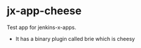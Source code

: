 # jx-app-cheese

Test app for jenkins-x-apps. 

* It has a binary plugin called brie which is cheesy
